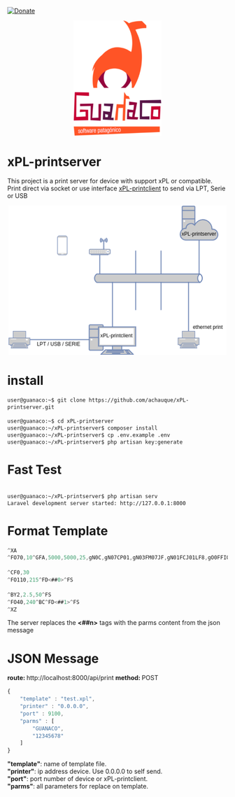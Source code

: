 [![Donate](https://img.shields.io/badge/Donate-PayPal-green.svg)](https://www.paypal.com/cgi-bin/webscr?cmd=_s-xclick&hosted_button_id=PQVMD5AQAPM48&source=url)

<p align="center"><img src="https://raw.githubusercontent.com/achauque/xPL-printserver/master/public/imgs/logo.png" width="200"></p>

# xPL-printserver

This project is a print server for device with support xPL or compatible.\
Print direct via socket or use interface [xPL-printclient](https://github.com/achauque/xPL-printclient) to send via LPT, Serie or USB
<p align="center"><img src="https://raw.githubusercontent.com/achauque/xPL-printserver/master/public/imgs/diagram.png" width="500"></p>

# install

```console
user@guanaco:~$ git clone https://github.com/achauque/xPL-printserver.git

user@guanaco:~$ cd xPL-printserver
user@guanaco:~/xPL-printserver$ composer install
user@guanaco:~/xPL-printserver$ cp .env.example .env
user@guanaco:~/xPL-printserver$ php artisan key:generate
```


# Fast Test

```console

user@guanaco:~/xPL-printserver$ php artisan serv
Laravel development server started: http://127.0.0.1:8000

```

# Format Template

```js
^XA
^FO70,10^GFA,5000,5000,25,gN0C,gN07CP01,gN03FM07JF,gN01FCJ01LF8,gO0FFI03MFC,gO07F801NFE,gO03FC0PF,gO03FF3PF8,gO01SFC,gP0SFE,gP07SF,gP07SF8,gP03SFC,gP01SFE,gQ0TF,:gQ07SF,:gQ03SF,gQ01SF,:gR0SF,gR0QFC,gR07NF,gR07LFC,gR03KF8,gR03JFC,gR01JF,:gR01JF8,gS0JF8,gS0JFC,gS07IFC,gS07IFE,:gS03JF,::gS03JF8,gS01JF8,gS01JFC,:gT0JFE,::gT0KF,:gT07JF8,::gT07JFC,::gT03JFE,:::gT03KF,::gT03KF8,:::gT03KFC,:::gT03KFE,::::gT03LF,::::gT03LF8,gH01FP03LF8,g01KF8M03LF8,Y01MFCL07LF8,Y0OFCK07LF8,X03PF8J07LF8,W01QFEJ07LF8,W07RF8I07LFC,W0TFI07LFC,V03TF800MFC,V07TFE00MFC,U01VF80MFC,U03VFC0MFC,U0XF0MFC,T01XFDMFC,T03gLFC,T0gMFC,S01gMFE,S03gMFE,S07gMFE,S0gNFE,R01gNFE,R03gNFE,R07gNFE,R0gOFE,Q01gOFE,Q03gOFE,Q07gOFE,Q0gPFE,P01gPFE,P03gPFE,P07gPFE,P0gQFE,O01gQFE,O03gQFE,O07gQFE,O0gRFE,N01gRFE,N03gRFE,:N07gRFE,N0gSFE,M01gSFE,:M03gSFC,M07gSFC,:M0gTFC,L01gTFC,:L03gTFC,:L07gTFC,:L0gUF8,:K01gUF8,::K03gUF8,:K03gUF,K07BgTF,:K077gTF,K077RFJ01WF,K0E7PFEM0UFE,K0E7PFN01TFE,K0CPFCO07SFE,K0COFEQ0SFE,K08OF8Q07RFE,K08OFR01RFC,K01NFES07QFC,K01NFCS03QFC,K01NFCT0QFC,K01NF8T07PF8,K01NF8T03PF8,K03NFV0PF8,:K03NFV07OF,K03MFEV07OF,:K03MFEV03NFE,K07MFCV03NFE,:K07MFCV03NFC,K07MFCV01NFC,:K07MFCV01NF8,::K07MFCV01NF,::K07MFCV01MFE,::K07MFCV03MFC,K07IFBIFCV03MFC,K07IF9IFCV03MF8,K07IF1IFCV03MF8,K07IF0IFEV07FFDJF8,K07IF07FFEV07FFDJF,K07FFE07FFEV0IF9JF,K07FFE03IFV0IF8IFE,K07FFE01IFU01IF0IFE,K07FFE01IFU01IF0IFC,K07FFE00IF8T03FFE0IFC,K07FFC007FF8T03FFC0IF8,K07FFC007FFCT07FFC07FF8,K07FFC003FFCT0IF807FF,K07FFC001FFES01IF007FF,K07FFC001IFS01IF007FE,K07FFCI0IFS03FFE007FE,K07FFCI07FF8R07FFC007FC,K03FFCI03FFCR0IF8007FC,K03FFCI03FFEQ01IFI07F8,K03FFCI01FFEQ03FFEI07F8,K03FFCJ0IFQ07FFCI07F,K03FFCJ07FF8P0IF8I07F,K03FFCJ03FFCO03IFJ07E,K01FFCJ03IFO07FFEJ07C,^FS

^CF0,30
^FO110,215^FD<##0>^FS

^BY2,2.5,50^FS
^FO40,240^BC^FD<##1>^FS
^XZ
```
The server replaces the <strong><##n></strong> tags with the parms content from the json message


# JSON Message

<strong>route: </strong> http://localhost:8000/api/print
<strong>method: </strong> POST

```js
{
    "template" : "test.xpl",
    "printer" : "0.0.0.0",
    "port" : 9100,
    "parms" : [
        "GUANACO",
        "12345678"
    ]
}
```
<strong>"template"</strong>: name of template file.\
<strong>"printer"</strong>: ip address device. Use 0.0.0.0 to self send.\
<strong>"port"</strong>: port number of device or xPL-printclient.\
<strong>"parms"</strong>: all parameters for replace on template.